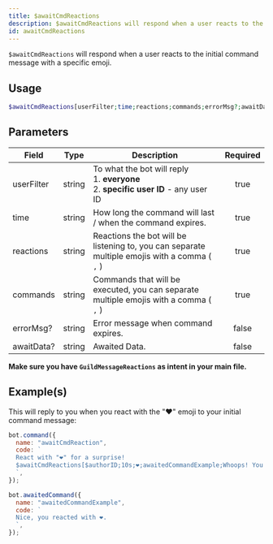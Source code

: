 ```yaml
---
title: $awaitCmdReactions
description: $awaitCmdReactions will respond when a user reacts to the initial command message with a specific emoji.
id: awaitCmdReactions
---
```


`$awaitCmdReactions` will respond when a user reacts to the initial command message with a specific emoji.

## Usage

```php
$awaitCmdReactions[userFilter;time;reactions;commands;errorMsg?;awaitData?]
```

## Parameters

| Field      | Type   | Description                                                                                    | Required |
| ---------- | ------ | ---------------------------------------------------------------------------------------------- | :------: |
| userFilter | string | To what the bot will reply <br /> 1. **everyone** <br /> 2. **specific user ID** - any user ID |   true   |
| time       | string | How long the command will last / when the command expires.                                     |   true   |
| reactions  | string | Reactions the bot will be listening to, you can separate multiple emojis with a comma ( `,` )  |   true   |
| commands   | string | Commands that will be executed, you can separate multiple emojis with a comma ( `,` )          |   true   |
| errorMsg?  | string | Error message when command expires.                                                            |  false   |
| awaitData? | string | Awaited Data.                                                                                  |  false   |

**Make sure you have `GuildMessageReactions` as intent in your main file.**

## Example(s)

This will reply to you when you react with the "❤️" emoji to your initial command message:

```js
bot.command({
  name: "awaitCmdReaction",
  code: `
  React with "❤️" for a surprise! 
  $awaitCmdReactions[$authorID;10s;❤️;awaitedCommandExample;Whoops! You didn't react in time..]
  `,
});

bot.awaitedCommand({
  name: "awaitedCommandExample",
  code: `
  Nice, you reacted with ❤️.
  `,
});
```
